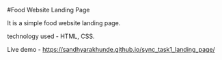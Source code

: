#Food Website Landing Page

It is a simple food website landing page.

technology used - HTML, CSS.

Live demo - https://sandhyarakhunde.github.io/sync_task1_landing_page/

